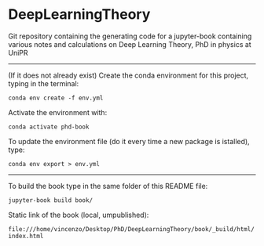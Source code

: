 # DeepLearningTheory
Git repository containing the generating code for a jupyter-book containing various notes and calculations on Deep Learning Theory, PhD in physics at UniPR

---

(If it does not already exist) Create the conda environment for this project, typing in the terminal: 

`conda env create -f env.yml`

Activate the environment with:

`conda activate phd-book`

To update the environment file (do it every time a new package is istalled), type:

`conda env export > env.yml`

---

To build the book type in the same folder of this README file:

`jupyter-book build book/`

Static link of the book (local, umpublished):

`file:///home/vincenzo/Desktop/PhD/DeepLearningTheory/book/_build/html/index.html`